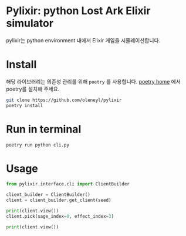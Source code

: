 Pylixir: python Lost Ark Elixir simulator
============


pylixir는 python environment 내에서 Elixir 게임을 시뮬레이션합니다.

Install
=========

해당 라이브러리는 의존성 관리를 위해 `poetry` 를 사용합니다. 
[poetry home](https://python-poetry.org/docs/) 에서 poetry를 설치해 주세요.

```bash
git clone https://github.com/oleneyl/pylixir
poetry install
```

Run in terminal
==========
```bash
poetry run python cli.py
```

Usage
=======

```python
from pylixir.interface.cli import ClientBuilder

client_builder = ClientBuilder()
client = client_builder.get_client(seed)

print(client.view())
client.pick(sage_index=0, effect_index=3)

print(client.view())
```
